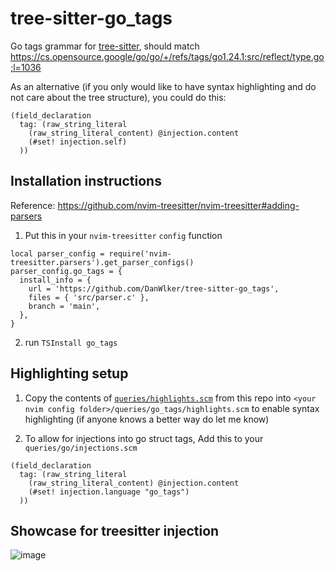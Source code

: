 # tree-sitter-go_tags

Go tags grammar for [tree-sitter](https://github.com/tree-sitter/tree-sitter), should match <https://cs.opensource.google/go/go/+/refs/tags/go1.24.1:src/reflect/type.go;l=1036>

As an alternative (if you only would like to have syntax highlighting and do not care about the tree structure), you could do this:

```
(field_declaration
  tag: (raw_string_literal
    (raw_string_literal_content) @injection.content
    (#set! injection.self)
  ))
```

## Installation instructions

Reference: <https://github.com/nvim-treesitter/nvim-treesitter#adding-parsers>

1. Put this in your `nvim-treesitter` `config` function

```
local parser_config = require('nvim-treesitter.parsers').get_parser_configs()
parser_config.go_tags = {
  install_info = {
    url = 'https://github.com/DanWlker/tree-sitter-go_tags',
    files = { 'src/parser.c' },
    branch = 'main',
  },
}
```

2. run `TSInstall go_tags`

## Highlighting setup

1. Copy the contents of [`queries/highlights.scm`](/queries/highlights.scm) from this repo into `<your nvim config folder>/queries/go_tags/highlights.scm` to enable syntax highlighting (if anyone knows a better way do let me know)

2. To allow for injections into go struct tags, Add this to your `queries/go/injections.scm`

```
(field_declaration
  tag: (raw_string_literal
    (raw_string_literal_content) @injection.content
    (#set! injection.language "go_tags")
  ))
```

## Showcase for treesitter injection

![image](https://github.com/user-attachments/assets/01e03699-5b97-469b-ae5f-9e3c7c4c601d)
